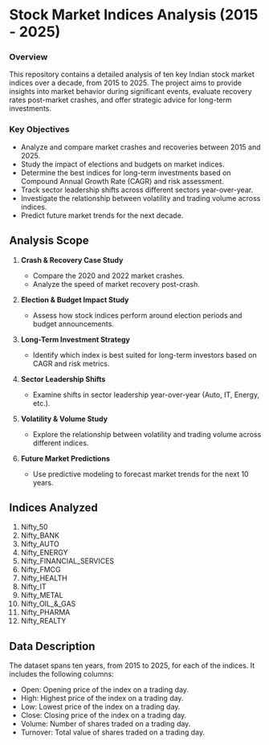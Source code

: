 # Stock Market Indices Analysis (2015 - 2025)

### Overview

This repository contains a detailed analysis of ten key Indian stock market indices over a decade, from 2015 to 2025. The project aims to provide insights into market behavior during significant events, evaluate recovery rates post-market crashes, and offer strategic advice for long-term investments.

### Key Objectives

- Analyze and compare market crashes and recoveries between 2015 and 2025.
- Study the impact of elections and budgets on market indices.
- Determine the best indices for long-term investments based on Compound Annual Growth Rate (CAGR) and risk assessment.
- Track sector leadership shifts across different sectors year-over-year.
- Investigate the relationship between volatility and trading volume across indices.
- Predict future market trends for the next decade.

## Analysis Scope

1. **Crash & Recovery Case Study**
   - Compare the 2020 and 2022 market crashes.
   - Analyze the speed of market recovery post-crash.

2. **Election & Budget Impact Study**
   - Assess how stock indices perform around election periods and budget announcements.

3. **Long-Term Investment Strategy**
   - Identify which index is best suited for long-term investors based on CAGR and risk metrics.

4. **Sector Leadership Shifts**
   - Examine shifts in sector leadership year-over-year (Auto, IT, Energy, etc.).

5. **Volatility & Volume Study**
   - Explore the relationship between volatility and trading volume across different indices.

6. **Future Market Predictions**
   - Use predictive modeling to forecast market trends for the next 10 years.

## Indices Analyzed

1. Nifty_50
2. Nifty_BANK
3. Nifty_AUTO
4. Nifty_ENERGY
5. Nifty_FINANCIAL_SERVICES
6. Nifty_FMCG
7. Nifty_HEALTH
8. Nifty_IT
9. Nifty_METAL
10. Nifty_OIL_&_GAS
11. Nifty_PHARMA
12. Nifty_REALTY

## Data Description

The dataset spans ten years, from 2015 to 2025, for each of the indices. It includes the following columns:

- Open: Opening price of the index on a trading day.
- High: Highest price of the index on a trading day.
- Low: Lowest price of the index on a trading day.
- Close: Closing price of the index on a trading day.
- Volume: Number of shares traded on a trading day.
- Turnover: Total value of shares traded on a trading day.
